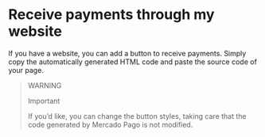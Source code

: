 # Receive payments through my website

If you have a website, you can add a button to receive payments.
Simply copy the automatically generated HTML code and paste the source code of your page.

> WARNING
> 
> Important
> 
> If you’d like, you can change the button styles, taking care that the code generated by Mercado Pago is not modified.